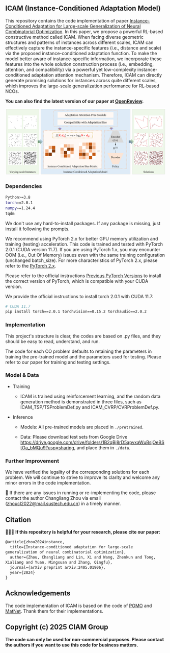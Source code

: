 ## ICAM (Instance-Conditioned Adaptation Model)


This repository contains the code implementation of paper [Instance-Conditioned Adaptation for Large-scale Generalization of Neural Combinatorial Optimization](https://arxiv.org/abs/2405.01906). In this paper, we propose a powerful RL-based constructive method called ICAM. When facing diverse geometric structures and patterns of instances across different scales, ICAM can effectively capture the instance-specific features (i.e., distance and scale) via the proposed instance-conditioned adaptation function. To make the model better aware of instance-specific information, we incorporate these features into the whole solution construction process (i.e., embedding, attention, and compatibility) via a powerful yet low-complexity instance-conditioned adaptation attention mechanism. Therefore, ICAM can directly generate promising solutions for instances across quite different scales, which improves the large-scale generalization performance for RL-based NCOs.

**You can also find the latest version of our paper at [OpenReview](https://openreview.net/forum?id=gyTkfVYL45).**

![ICAM](ICAM.png)

### Dependencies
```bash
Python>=3.8
torch==2.0.1
numpy==1.24.4
tqdm
```
We don't use any hard-to-install packages. If any package is missing, just install it following the prompts.

We recommend using PyTorch 2.x for better GPU memory utilization and training (testing) acceleration. This code is trained and tested with PyTorch 2.0.1 (CUDA version 11.7). If you are using PyTorch 1.x, you may encounter OOM (i.e., Out Of Memory) issues even with the same training configuration (unchanged batch_size). For more characteristics of PyTorch 2.x, please refer to the [PyTorch 2.x](https://pytorch.org/get-started/pytorch-2.0/).

Please refer to the official instructions [Previous PyTorch Versions](https://pytorch.org/get-started/previous-versions/) to install the correct version of PyTorch, which is compatible with your CUDA version.

We provide the official instructions to install torch 2.0.1 with CUDA 11.7:
```bash
# CUDA 11.7
pip install torch==2.0.1 torchvision==0.15.2 torchaudio==2.0.2
```

### Implementation

This project's structure is clear, the codes are based on .py files, and they should be easy to read, understand, and run.

The code for each CO problem defaults to retaining the parameters in training the pre-trained model and the parameters used for testing. Please refer to our paper for training and testing settings.

### Model & Data

- Training
  - ICAM is trained using reinforcement learning, and the random data generation method is demonstrated in three files, such as ICAM_TSP/TSProblemDef.py and ICAM_CVRP/CVRProblemDef.py.
 
- Inference

  - Models: All pre-trained models are placed in `./pretrained`.

  - Data: Please download test sets from Google Drive https://drive.google.com/drive/folders/1B2qBj8rD5apvxaWuBsjOeBStOa_bMQu9?usp=sharing, and place them in `./data`. 

### Further Improvement

We have verified the legality of the corresponding solutions for each problem. We will continue to strive to improve its clarity and welcome any minor errors in the code implementation.

🐛 If there are any issues in running or re-implementing the code, please contact the author Changliang Zhou via email (zhoucl2022@mail.sustech.edu.cn) in a timely manner. 


## Citation

🤩🤩🤩 **If this repository is helpful for your research, please cite our paper:<br />**

```
@article{zhou2024instance,
  title={Instance-conditioned adaptation for large-scale generalization of neural combinatorial optimization},
  author={Zhou, Changliang and Lin, Xi and Wang, Zhenkun and Tong, Xialiang and Yuan, Mingxuan and Zhang, Qingfu},
  journal={arXiv preprint arXiv:2405.01906},
  year={2024}
}
```

## Acknowledgements
The code implementation of ICAM is based on the code of [POMO](https://github.com/yd-kwon/POMO/tree/master/NEW_py_ver) and [MatNet](https://github.com/yd-kwon/MatNet/tree/main/ATSP/ATSP_MatNet).
Thank them for their implementations.


## Copyright (c) 2025 CIAM Group

**The code can only be used for non-commercial purposes. Please contact the authors if you want to use this code for business matters.**
